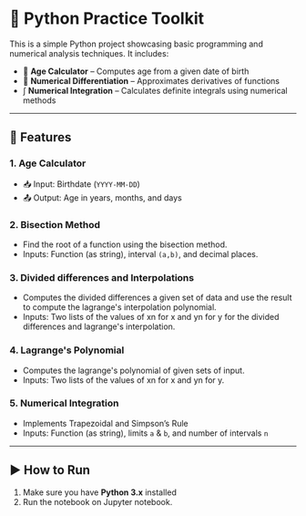# 🐍 Python Practice Toolkit

This is a simple Python project showcasing basic programming and numerical analysis techniques. It includes:

- 📆 **Age Calculator** – Computes age from a given date of birth  
- 🧮 **Numerical Differentiation** – Approximates derivatives of functions  
- ∫ **Numerical Integration** – Calculates definite integrals using numerical methods

---

## 🚀 Features

### 1. Age Calculator
- 📥 Input: Birthdate (`YYYY-MM-DD`)  
- 📤 Output: Age in years, months, and days  

### 2. Bisection Method
- Find the root of a function using the bisection method. 
- Inputs: Function (as string), interval `(a,b)`, and decimal places.

### 3. Divided differences and Interpolations
- Computes the divided differences a given set of data and use the result to compute the lagrange's interpolation polynomial.
- Inputs: Two lists of the values of xn for x and yn for y for the divided differences and lagrange's interpolation.

### 4. Lagrange's Polynomial
- Computes the lagrange's polynomial of given sets of input.
- Inputs: Two lists of the values of xn for x and yn for y.

### 5. Numerical Integration
- Implements Trapezoidal and Simpson’s Rule  
- Inputs: Function (as string), limits `a` & `b`, and number of intervals `n`  

---

## ▶️ How to Run

1. Make sure you have **Python 3.x** installed  
2. Run the notebook on Jupyter notebook.

